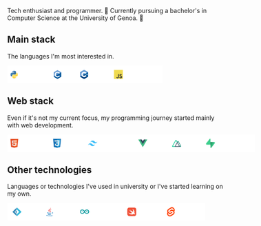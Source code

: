Tech enthusiast and programmer. 🔋 Currently pursuing a bachelor's in Computer Science at the University of Genoa. 🔌

## Main stack
The languages I'm most interested in.
<div style="display: flex; flex-direction: row;">
  <img height="40" alt="python" src="tags/python.png">
  <img height="40" alt="C" src="tags/c.png">
  <img height="40" alt="C++" src="tags/c++.png">
  <img height="40" alt="JavaScript" src="tags/javascript.png">
</div>

## Web stack
Even if it's not my current focus, my programming journey started mainly with web development.
<div style="display: flex; flex-direction: row;">
  <img height="40" alt="HTML" src="tags/HTML.png">
  <img height="40" alt="CSS" src="tags/CSS.png">
  <img height="40" alt="TailWind" src="tags/tailwind.png">
  <img height="40" alt="Vue" src="tags/vue.png">
  <img height="40" alt="Nuxt" src="tags/nuxt.png">
  <img height="40" alt="Supabase" src="tags/supabase.png">
</div>

## Other technologies
Languages or technologies I've used in university or I've started learning on my own.
<div style="display: flex; flex-direction: row;">
  <img height="40" alt="F#" src="tags/fsharp.png">
  <img height="40" alt="Java" src="tags/java.png">
  <img height="40" alt="Arduino" src="tags/arduino.png">
  <img height="40" alt="Swift" src="tags/swift.png">
  <img height="40" alt="Svelte" src="tags/svelte.png">
</div>
